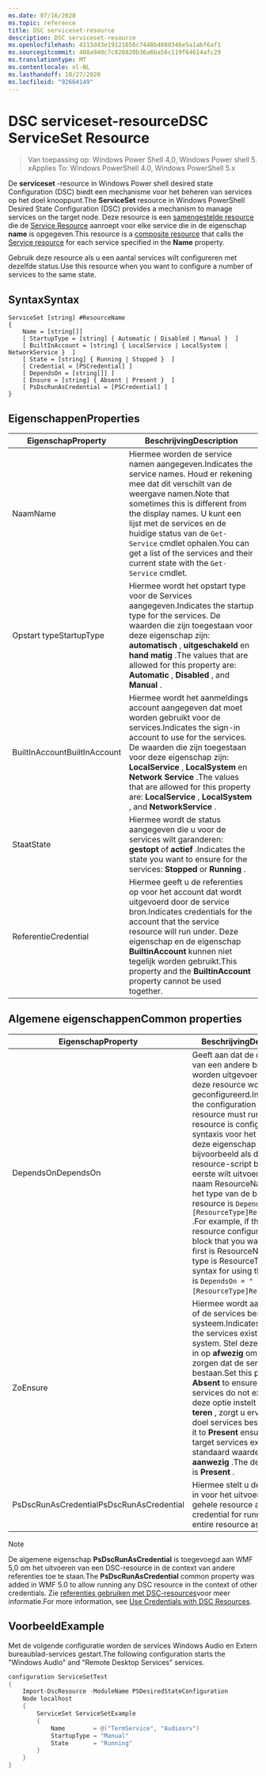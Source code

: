 ```yaml
---
ms.date: 07/16/2020
ms.topic: reference
title: DSC serviceset-resource
description: DSC serviceset-resource
ms.openlocfilehash: 4115dd3e19121656c7448b4088346e5a1abf6af1
ms.sourcegitcommit: 488a940c7c828820b36a6ba56c119f64614afc29
ms.translationtype: MT
ms.contentlocale: nl-NL
ms.lasthandoff: 10/27/2020
ms.locfileid: "92664149"
---
```

# <a name="dsc-serviceset-resource"></a><span data-ttu-id="5b63b-103">DSC serviceset-resource</span><span class="sxs-lookup"><span data-stu-id="5b63b-103">DSC ServiceSet Resource</span></span>

> <span data-ttu-id="5b63b-104">Van toepassing op: Windows Power Shell 4,0, Windows Power shell 5. x</span><span class="sxs-lookup"><span data-stu-id="5b63b-104">Applies To: Windows PowerShell 4.0, Windows PowerShell 5.x</span></span>

<span data-ttu-id="5b63b-105">De **serviceset** -resource in Windows Power shell desired state Configuration (DSC) biedt een mechanisme voor het beheren van services op het doel knooppunt.</span><span class="sxs-lookup"><span data-stu-id="5b63b-105">The **ServiceSet** resource in Windows PowerShell Desired State Configuration (DSC) provides a mechanism to manage services on the target node.</span></span> <span data-ttu-id="5b63b-106">Deze resource is een [samengestelde resource](../../../resources/authoringResourceComposite.md) die de [Service Resource](serviceResource.md) aanroept voor elke service die in de eigenschap **name** is opgegeven.</span><span class="sxs-lookup"><span data-stu-id="5b63b-106">This resource is a [composite resource](../../../resources/authoringResourceComposite.md) that calls the [Service resource](serviceResource.md) for each service specified in the **Name** property.</span></span>

<span data-ttu-id="5b63b-107">Gebruik deze resource als u een aantal services wilt configureren met dezelfde status.</span><span class="sxs-lookup"><span data-stu-id="5b63b-107">Use this resource when you want to configure a number of services to the same state.</span></span>

## <a name="syntax"></a><span data-ttu-id="5b63b-108">Syntax</span><span class="sxs-lookup"><span data-stu-id="5b63b-108">Syntax</span></span>

```Syntax
ServiceSet [string] #ResourceName
{
    Name = [string[]]
    [ StartupType = [string] { Automatic | Disabled | Manual }  ]
    [ BuiltInAccount = [string] { LocalService | LocalSystem | NetworkService }  ]
    [ State = [string] { Running | Stopped }  ]
    [ Credential = [PSCredential] ]
    [ DependsOn = [string[]] ]
    [ Ensure = [string] { Absent | Present }  ]
    [ PsDscRunAsCredential = [PSCredential] ]
}
```

## <a name="properties"></a><span data-ttu-id="5b63b-109">Eigenschappen</span><span class="sxs-lookup"><span data-stu-id="5b63b-109">Properties</span></span>

|<span data-ttu-id="5b63b-110">Eigenschap</span><span class="sxs-lookup"><span data-stu-id="5b63b-110">Property</span></span> |<span data-ttu-id="5b63b-111">Beschrijving</span><span class="sxs-lookup"><span data-stu-id="5b63b-111">Description</span></span> |
|---|---|
|<span data-ttu-id="5b63b-112">Naam</span><span class="sxs-lookup"><span data-stu-id="5b63b-112">Name</span></span> |<span data-ttu-id="5b63b-113">Hiermee worden de service namen aangegeven.</span><span class="sxs-lookup"><span data-stu-id="5b63b-113">Indicates the service names.</span></span> <span data-ttu-id="5b63b-114">Houd er rekening mee dat dit verschilt van de weergave namen.</span><span class="sxs-lookup"><span data-stu-id="5b63b-114">Note that sometimes this is different from the display names.</span></span> <span data-ttu-id="5b63b-115">U kunt een lijst met de services en de huidige status van de `Get-Service` cmdlet ophalen.</span><span class="sxs-lookup"><span data-stu-id="5b63b-115">You can get a list of the services and their current state with the `Get-Service` cmdlet.</span></span> |
|<span data-ttu-id="5b63b-116">Opstart type</span><span class="sxs-lookup"><span data-stu-id="5b63b-116">StartupType</span></span> |<span data-ttu-id="5b63b-117">Hiermee wordt het opstart type voor de Services aangegeven.</span><span class="sxs-lookup"><span data-stu-id="5b63b-117">Indicates the startup type for the services.</span></span> <span data-ttu-id="5b63b-118">De waarden die zijn toegestaan voor deze eigenschap zijn: **automatisch** , **uitgeschakeld** en **hand matig** .</span><span class="sxs-lookup"><span data-stu-id="5b63b-118">The values that are allowed for this property are: **Automatic** , **Disabled** , and **Manual** .</span></span> |
|<span data-ttu-id="5b63b-119">BuiltInAccount</span><span class="sxs-lookup"><span data-stu-id="5b63b-119">BuiltInAccount</span></span> |<span data-ttu-id="5b63b-120">Hiermee wordt het aanmeldings account aangegeven dat moet worden gebruikt voor de services.</span><span class="sxs-lookup"><span data-stu-id="5b63b-120">Indicates the sign-in account to use for the services.</span></span> <span data-ttu-id="5b63b-121">De waarden die zijn toegestaan voor deze eigenschap zijn: **LocalService** , **LocalSystem** en **Network Service** .</span><span class="sxs-lookup"><span data-stu-id="5b63b-121">The values that are allowed for this property are: **LocalService** , **LocalSystem** , and **NetworkService** .</span></span> |
|<span data-ttu-id="5b63b-122">Staat</span><span class="sxs-lookup"><span data-stu-id="5b63b-122">State</span></span> |<span data-ttu-id="5b63b-123">Hiermee wordt de status aangegeven die u voor de services wilt garanderen: **gestopt** of **actief** .</span><span class="sxs-lookup"><span data-stu-id="5b63b-123">Indicates the state you want to ensure for the services: **Stopped** or **Running** .</span></span> |
|<span data-ttu-id="5b63b-124">Referentie</span><span class="sxs-lookup"><span data-stu-id="5b63b-124">Credential</span></span> |<span data-ttu-id="5b63b-125">Hiermee geeft u de referenties op voor het account dat wordt uitgevoerd door de service bron.</span><span class="sxs-lookup"><span data-stu-id="5b63b-125">Indicates credentials for the account that the service resource will run under.</span></span> <span data-ttu-id="5b63b-126">Deze eigenschap en de eigenschap **BuiltinAccount** kunnen niet tegelijk worden gebruikt.</span><span class="sxs-lookup"><span data-stu-id="5b63b-126">This property and the **BuiltinAccount** property cannot be used together.</span></span> |

## <a name="common-properties"></a><span data-ttu-id="5b63b-127">Algemene eigenschappen</span><span class="sxs-lookup"><span data-stu-id="5b63b-127">Common properties</span></span>

|<span data-ttu-id="5b63b-128">Eigenschap</span><span class="sxs-lookup"><span data-stu-id="5b63b-128">Property</span></span> |<span data-ttu-id="5b63b-129">Beschrijving</span><span class="sxs-lookup"><span data-stu-id="5b63b-129">Description</span></span> |
|---|---|
|<span data-ttu-id="5b63b-130">DependsOn</span><span class="sxs-lookup"><span data-stu-id="5b63b-130">DependsOn</span></span> |<span data-ttu-id="5b63b-131">Geeft aan dat de configuratie van een andere bron moet worden uitgevoerd voordat deze resource wordt geconfigureerd.</span><span class="sxs-lookup"><span data-stu-id="5b63b-131">Indicates that the configuration of another resource must run before this resource is configured.</span></span> <span data-ttu-id="5b63b-132">De syntaxis voor het gebruik van deze eigenschap is bijvoorbeeld als de ID van het resource-script blok dat u als eerste wilt uitvoeren, de naam ResourceName is en het type van de bron resource is `DependsOn = "[ResourceType]ResourceName"` .</span><span class="sxs-lookup"><span data-stu-id="5b63b-132">For example, if the ID of the resource configuration script block that you want to run first is ResourceName and its type is ResourceType, the syntax for using this property is `DependsOn = "[ResourceType]ResourceName"`.</span></span> |
|<span data-ttu-id="5b63b-133">Zo</span><span class="sxs-lookup"><span data-stu-id="5b63b-133">Ensure</span></span> |<span data-ttu-id="5b63b-134">Hiermee wordt aangegeven of de services bestaan op het systeem.</span><span class="sxs-lookup"><span data-stu-id="5b63b-134">Indicates whether the services exist on the system.</span></span> <span data-ttu-id="5b63b-135">Stel deze eigenschap in op **afwezig** om ervoor te zorgen dat de services niet bestaan.</span><span class="sxs-lookup"><span data-stu-id="5b63b-135">Set this property to **Absent** to ensure that the services do not exist.</span></span> <span data-ttu-id="5b63b-136">Als u deze optie instelt op **presen teren** , zorgt u ervoor dat doel services bestaan.</span><span class="sxs-lookup"><span data-stu-id="5b63b-136">Setting it to **Present** ensures that target services exist.</span></span> <span data-ttu-id="5b63b-137">De standaard waarde is **aanwezig** .</span><span class="sxs-lookup"><span data-stu-id="5b63b-137">The default value is **Present** .</span></span> |
|<span data-ttu-id="5b63b-138">PsDscRunAsCredential</span><span class="sxs-lookup"><span data-stu-id="5b63b-138">PsDscRunAsCredential</span></span> |<span data-ttu-id="5b63b-139">Hiermee stelt u de referentie in voor het uitvoeren van de gehele resource als.</span><span class="sxs-lookup"><span data-stu-id="5b63b-139">Sets the credential for running the entire resource as.</span></span> |

> [!NOTE]
> <span data-ttu-id="5b63b-140">De algemene eigenschap **PsDscRunAsCredential** is toegevoegd aan WMF 5,0 om het uitvoeren van een DSC-resource in de context van andere referenties toe te staan.</span><span class="sxs-lookup"><span data-stu-id="5b63b-140">The **PsDscRunAsCredential** common property was added in WMF 5.0 to allow running any DSC resource in the context of other credentials.</span></span> <span data-ttu-id="5b63b-141">Zie [referenties gebruiken met DSC-resources](../../../configurations/runasuser.md)voor meer informatie.</span><span class="sxs-lookup"><span data-stu-id="5b63b-141">For more information, see [Use Credentials with DSC Resources](../../../configurations/runasuser.md).</span></span>

## <a name="example"></a><span data-ttu-id="5b63b-142">Voorbeeld</span><span class="sxs-lookup"><span data-stu-id="5b63b-142">Example</span></span>

<span data-ttu-id="5b63b-143">Met de volgende configuratie worden de services Windows Audio en Extern bureaublad-services gestart.</span><span class="sxs-lookup"><span data-stu-id="5b63b-143">The following configuration starts the "Windows Audio" and "Remote Desktop Services" services.</span></span>

```powershell
configuration ServiceSetTest
{
    Import-DscResource -ModuleName PSDesiredStateConfiguration
    Node localhost
    {
        ServiceSet ServiceSetExample
        {
            Name        = @("TermService", "Audiosrv")
            StartupType = "Manual"
            State       = "Running"
        }
    }
}
```
